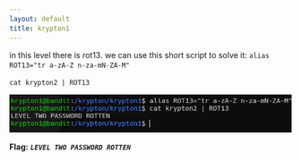 ```yaml
---
layout: default
title: krypton1
---
```




in this level there is rot13.
we can use this short script to solve it:
`alias ROT13="tr a-zA-Z n-za-mN-ZA-M"`

`cat krypton2 | ROT13`

![image](./images/krypton1.png)

**Flag:** ***`LEVEL TWO PASSWORD ROTTEN`*** 

